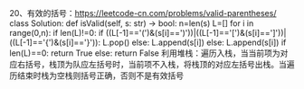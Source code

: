 20、有效的括号：https://leetcode-cn.com/problems/valid-parentheses/
class Solution:
    def isValid(self, s: str) -> bool:
        n=len(s)
        L=[]
        for i in range(0,n):
            if len(L)!=0:
                if ((L[-1]=='(')&(s[i]==')'))|((L[-1]=='[')&(s[i]==']'))|((L[-1]=='{')&(s[i]=='}')):
                    L.pop()
                else:
                    L.append(s[i])
            else:
                L.append(s[i])
        if len(L)==0:
            return True
        else:
            return False
利用堆栈：遍历入栈，当当前项为对应右括号，栈顶为队应左括号时，当前项不入栈，将栈顶的对应左括号出栈。当遍历结束时栈为空栈则括号正确，否则不是有效括号